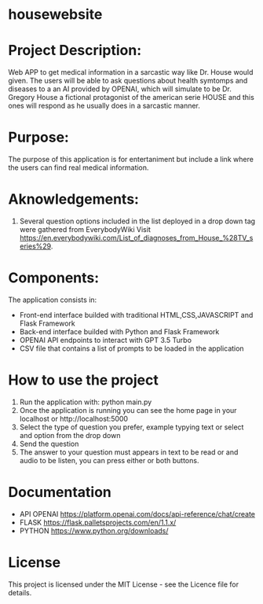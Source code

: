 # housewebsite

# Project Description:
Web APP to get medical information in a sarcastic way like Dr. House would given.
The users will be able to ask questions about health symtomps and diseases to a an AI provided by OPENAI, which will simulate to be Dr. Gregory House a fictional protagonist of the american serie HOUSE and this ones will respond as he usually does in a sarcastic manner.

# Purpose:
The purpose of this application is for entertaniment but include a link where the users can find real medical information.

# Aknowledgements:
1. Several question options included in the list deployed in a drop down tag were gathered from EverybodyWiki Visit https://en.everybodywiki.com/List_of_diagnoses_from_House_%28TV_series%29.

# Components:
The application consists in:
* Front-end interface builded with traditional HTML,CSS,JAVASCRIPT and Flask Framework
* Back-end interface builded with Python and Flask Framework
* OPENAI API endpoints to interact with GPT 3.5 Turbo
* CSV file that contains a list of prompts to be loaded in the application


# How to use the project
1. Run the application with: python main.py
2. Once the application is running you can see the home page in your localhost or http://localhost:5000
3. Select the type of question you prefer, example typying text or select and option from the drop down
4. Send the question
5. The answer to your question must appears in text to be read or and audio to be listen, you can press either or both buttons.

# Documentation
* API OPENAI https://platform.openai.com/docs/api-reference/chat/create
* FLASK https://flask.palletsprojects.com/en/1.1.x/
* PYTHON https://www.python.org/downloads/

# License
This project is licensed under the MIT License - see the Licence file for details.

